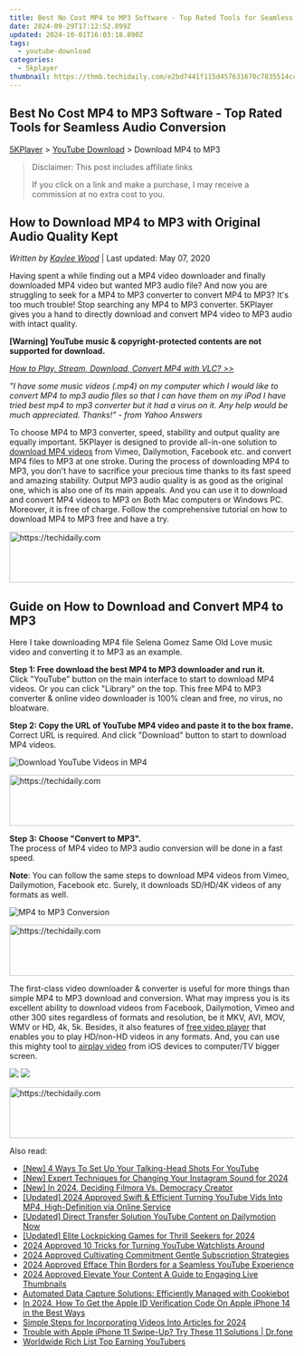```yaml
---
title: Best No Cost MP4 to MP3 Software - Top Rated Tools for Seamless Audio Conversion
date: 2024-09-29T17:12:52.899Z
updated: 2024-10-01T16:03:18.890Z
tags:
  - youtube-download
categories:
  - 5kplayer
thumbnail: https://thmb.techidaily.com/e2bd7441f115d457631670c7835514cc1e1ad27ead792a165abad33ef124056a.jpg
---
```


## Best No Cost MP4 to MP3 Software - Top Rated Tools for Seamless Audio Conversion

[5KPlayer](https://tools.techidaily.com/5kplayer/products/) \> [YouTube Download](https://tools.techidaily.com/5kplayer/youtube-download/) \> Download MP4 to MP3

>  Disclaimer: This post includes affiliate links
>
>  If you click on a link and make a purchase, I may receive a commission at no extra cost to you.
>

## How to Download MP4 to MP3 with Original Audio Quality Kept

 _Written by [Kaylee Wood](https://www.quora.com/profile/Amanda-Hu-21)_ | Last updated: May 07, 2020 

Having spent a while finding out a MP4 video downloader and finally downloaded MP4 video but wanted MP3 audio file? And now you are struggling to seek for a MP4 to MP3 converter to convert MP4 to MP3? It's too much trouble! Stop searching any MP4 to MP3 converter. 5KPlayer gives you a hand to directly download and convert MP4 video to MP3 audio with intact quality. 

**\[Warning\] YouTube music & copyright-protected contents are not supported for download.**

_[How to Play, Stream, Download, Convert MP4 with VLC? >>](https://tools.techidaily.com/5kplayer/products/)_

_"I have some music videos (.mp4) on my computer which I would like to convert MP4 to mp3 audio files so that I can have them on my iPod I have tried best mp4 to mp3 converter but it had a virus on it. Any help would be much appreciated. Thanks!" - from Yahoo Answers_

To choose MP4 to MP3 converter, speed, stability and output quality are equally important. 5KPlayer is designed to provide all-in-one solution to [download MP4 videos](https://tools.techidaily.com/5kplayer/youtube-download/) from Vimeo, Dailymotion, Facebook etc. and convert MP4 files to MP3 at one stroke. During the process of downloading MP4 to MP3, you don't have to sacrifice your precious time thanks to its fast speed and amazing stability. Output MP3 audio quality is as good as the original one, which is also one of its main appeals. And you can use it to download and convert MP4 videos to MP3 on Both Mac computers or Windows PC. Moreover, it is free of charge. Follow the comprehensive tutorial on how to download MP4 to MP3 free and have a try. 

<!-- affiliate ads begin -->
<a href="https://aligracehair.sjv.io/c/5597632/1972698/19272" target="_top" id="1972698">
  <img src="//a.impactradius-go.com/display-ad/19272-1972698" border="0" alt="https://techidaily.com" width="728" height="90"/>
</a>
<img height="0" width="0" src="https://aligracehair.sjv.io/i/5597632/1972698/19272" style="position:absolute;visibility:hidden;" border="0" />
<!-- affiliate ads end -->

## Guide on How to Download and Convert MP4 to MP3

Here I take downloading MP4 file Selena Gomez Same Old Love music video and converting it to MP3 as an example.

**Step 1: Free download the best MP4 to MP3 downloader and run it.**   
 Click "YouTube" button on the main interface to start to download MP4 videos. Or you can click "Library" on the top. This free MP4 to MP3 converter & online video downloader is 100% clean and free, no virus, no bloatware.

**Step 2: Copy the URL of YouTube MP4 video and paste it to the box frame.**   
Correct URL is required. And click "Download" button to start to download MP4 videos.

![Download YouTube Videos in MP4](https://www.5kplayer.com/youtube-download/img/download-same-old-love-mp4.jpg) 

<!-- affiliate ads begin -->
<a href="https://versadesk.pxf.io/c/5597632/1828647/21290" target="_top" id="1828647">
  <img src="//a.impactradius-go.com/display-ad/21290-1828647" border="0" alt="https://techidaily.com" width="728" height="90"/>
</a>
<img height="0" width="0" src="https://versadesk.pxf.io/i/5597632/1828647/21290" style="position:absolute;visibility:hidden;" border="0" />
<!-- affiliate ads end -->

**Step 3: Choose "Convert to MP3".**   
 The process of MP4 video to MP3 audio conversion will be done in a fast speed. 

**Note**: You can follow the same steps to download MP4 videos from Vimeo, Dailymotion, Facebook etc. Surely, it downloads SD/HD/4K videos of any formats as well. 

![MP4 to MP3 Conversion](https://www.5kplayer.com/youtube-download/img/download-same-old-love-mp3.jpg) 

<!-- affiliate ads begin -->
<a href="https://appsumo.8odi.net/c/5597632/2037346/7443" target="_top" id="2037346">
  <img src="//a.impactradius-go.com/display-ad/7443-2037346" border="0" alt="https://techidaily.com" width="728" height="90"/>
</a>
<img height="0" width="0" src="https://appsumo.8odi.net/i/5597632/2037346/7443" style="position:absolute;visibility:hidden;" border="0" />
<!-- affiliate ads end -->

The first-class video downloader & converter is useful for more things than simple MP4 to MP3 download and conversion. What may impress you is its excellent ability to download videos from Facebook, Dailymotion, Vimeo and other 300 sites regardless of formats and resolution, be it MKV, AVI, MOV, WMV or HD, 4k, 5k. Besides, it also features of [free video player](https://tools.techidaily.com/5kplayer/video-music-player/) that enables you to play HD/non-HD videos in any formats. And, you can use this mighty tool to [airplay video](https://tools.techidaily.com/5kplayer/airplay/) from iOS devices to computer/TV bigger screen.

[![](https://www.5kplayer.com/youtube-download/../button/freedownwhitewin.png)](https://tools.techidaily.com/5kplayer/products/) [![](https://www.5kplayer.com/youtube-download/../button/freedownbackmac.png)](https://tools.techidaily.com/5kplayer/products/)

<!-- affiliate ads begin -->
<a href="https://appsumo.8odi.net/c/5597632/2130886/7443" target="_top" id="2130886">
  <img src="//a.impactradius-go.com/display-ad/7443-2130886" border="0" alt="https://techidaily.com" width="728" height="90"/>
</a>
<img height="0" width="0" src="https://appsumo.8odi.net/i/5597632/2130886/7443" style="position:absolute;visibility:hidden;" border="0" />
<!-- affiliate ads end -->

<ins class="adsbygoogle"
     style="display:block"
     data-ad-format="autorelaxed"
     data-ad-client="ca-pub-7571918770474297"
     data-ad-slot="1223367746"></ins>

<ins class="adsbygoogle"
     style="display:block"
     data-ad-client="ca-pub-7571918770474297"
     data-ad-slot="8358498916"
     data-ad-format="auto"
     data-full-width-responsive="true"></ins>

<span class="atpl-alsoreadstyle">Also read:</span>
<div><ul>
<li><a href="https://youtube-video-recordings.techidaily.com/new-4-ways-to-set-up-your-talking-head-shots-for-youtube/"><u>[New] 4 Ways To Set Up Your Talking-Head Shots For YouTube</u></a></li>
<li><a href="https://instagram-video-files.techidaily.com/new-expert-techniques-for-changing-your-instagram-sound-for-2024/"><u>[New] Expert Techniques for Changing Your Instagram Sound for 2024</u></a></li>
<li><a href="https://screen-mirroring-recording.techidaily.com/new-in-2024-deciding-filmora-vs-democracy-creator/"><u>[New] In 2024, Deciding Filmora Vs. Democracy Creator</u></a></li>
<li><a href="https://facebook-clips.techidaily.com/updated-2024-approved-swift-and-efficient-turning-youtube-vids-into-mp4-high-definition-via-online-service/"><u>[Updated] 2024 Approved Swift & Efficient Turning YouTube Vids Into MP4, High-Definition via Online Service</u></a></li>
<li><a href="https://youtube-video-recordings.techidaily.com/updated-direct-transfer-solution-youtube-content-on-dailymotion-now/"><u>[Updated] Direct Transfer Solution YouTube Content on Dailymotion Now</u></a></li>
<li><a href="https://on-screen-recording.techidaily.com/updated-elite-lockpicking-games-for-thrill-seekers-for-2024/"><u>[Updated] Elite Lockpicking Games for Thrill Seekers for 2024</u></a></li>
<li><a href="https://youtube-video-recordings.techidaily.com/2024-approved-10-tricks-for-turning-youtube-watchlists-around/"><u>2024 Approved 10 Tricks for Turning YouTube Watchlists Around</u></a></li>
<li><a href="https://youtube-video-recordings.techidaily.com/2024-approved-cultivating-commitment-gentle-subscription-strategies/"><u>2024 Approved Cultivating Commitment Gentle Subscription Strategies</u></a></li>
<li><a href="https://youtube-video-recordings.techidaily.com/2024-approved-efface-thin-borders-for-a-seamless-youtube-experience/"><u>2024 Approved Efface Thin Borders for a Seamless YouTube Experience</u></a></li>
<li><a href="https://youtube-video-recordings.techidaily.com/2024-approved-elevate-your-content-a-guide-to-engaging-live-thumbnails/"><u>2024 Approved Elevate Your Content A Guide to Engaging Live Thumbnails</u></a></li>
<li><a href="https://tech-savvy.techidaily.com/automated-data-capture-solutions-efficiently-managed-with-cookiebot/"><u>Automated Data Capture Solutions: Efficiently Managed with Cookiebot</u></a></li>
<li><a href="https://apple-account.techidaily.com/in-2024-how-to-get-the-apple-id-verification-code-on-apple-iphone-14-in-the-best-ways-by-drfone-ios/"><u>In 2024, How To Get the Apple ID Verification Code On Apple iPhone 14 in the Best Ways</u></a></li>
<li><a href="https://youtube-web.techidaily.com/e-steps-for-incorporating-videos-into-articles-for-2024/"><u>Simple Steps for Incorporating Videos Into Articles for 2024</u></a></li>
<li><a href="https://iphone-unlock.techidaily.com/trouble-with-apple-iphone-11-swipe-up-try-these-11-solutions-drfone-by-drfone-ios/"><u>Trouble with Apple iPhone 11 Swipe-Up? Try These 11 Solutions | Dr.fone</u></a></li>
<li><a href="https://youtube-video-recordings.techidaily.com/worldwide-rich-list-top-earning-youtubers/"><u>Worldwide Rich List Top Earning YouTubers</u></a></li>
</ul></div>

